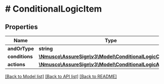 # # ConditionalLogicItem

## Properties

Name | Type | Description | Notes
------------ | ------------- | ------------- | -------------
**andOrType** | **string** |  | [optional] 
**conditions** | [**\Nmusco\AssureSign\v3\Model\ConditionalLogicCondition[]**](ConditionalLogicCondition.md) |  | [optional] 
**actions** | [**\Nmusco\AssureSign\v3\Model\ConditionalLogicAction[]**](ConditionalLogicAction.md) |  | [optional] 

[[Back to Model list]](../../README.md#documentation-for-models) [[Back to API list]](../../README.md#documentation-for-api-endpoints) [[Back to README]](../../README.md)


